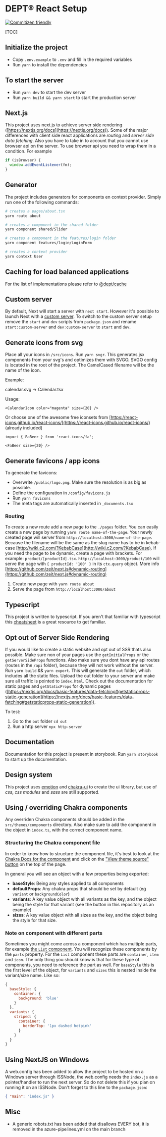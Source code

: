 # DEPT® React Setup

[![Commitizen friendly](https://img.shields.io/badge/commitizen-friendly-brightgreen.svg)](http://commitizen.github.io/cz-cli/)

[TOC]

## Initialize the project

- Copy `.env.example` to `.env` and fill in the required variables
- Run `yarn` to install the dependencies

## To start the server

- Run `yarn dev` to start the dev server
- Run `yarn build && yarn start` to start the production server

## Next.js

This project uses next.js to achieve server side rendering ([https://nextjs.org/docs](https://nextjs.org/docs)). Some of the major differences with client side react applications are _routing_ and _server side data fetching_. Also you have to take in to account that you cannot use browser api on the server. To use browser api you need to wrap them in a condition. For example

```javascript
if (isBrowser) {
  window.addEventListener(fn);
}
```

## Generator

The project includes generators for components en context provider. Simply run one of the following commands:

```bash
# creates a pages/about.tsx
yarn route about
```

```bash
# creates a component in the shared folder
yarn component shared/Slider
```

```bash
# creates a component in the features/login folder
yarn component features/login/LoginForm
```

```bash
# creates a context provider
yarn context User
```

## Caching for load balanced applications

For the list of implementations please refer to [@dept/cache](/packages/cache)

## Custom server

By default, Next will start a server with `next start`. However it's possible to launch Next with a [custom server](https://nextjs.org/docs/pages/building-your-application/configuring/custom-server). To switch to the custom server setup remove the `start` and `dev` scripts from `package.json` and rename `start:custom-server` and `dev:custom-server` to `start` and `dev`.

## Generate icons from svg

Place all your icons in `/src/icons`. Run `yarn svgr`. This generates jsx components from your svg's and optimizes them with SVGO. SVGO config is located in the root of the project. The CamelCased filename will be the name of the icon.

Example:

calendar.svg -> Calendar.tsx

Usage:

`<CalendarIcon color="magenta" size={20} />`

Or choose one of the awesome free iconsets from [https://react-icons.github.io/react-icons/](https://react-icons.github.io/react-icons/) (already included)

```
import { FaBeer } from 'react-icons/fa';

<FaBeer size={20} />
```

## Generate favicons / app icons

To generate the favicons:

- Overwrite `/public/logo.png`. Make sure the resolution is as big as possible.
- Define the configuration in `/config/favicons.js`
- Run `yarn favicons`
- The meta tags are automatically inserted in `_documents.tsx`

### Routing

To create a new route add a new page to the `./pages` folder. You can easily create a new page by running `yarn route name-of-the-page`. Your newly created page will server from `http://localhost:3000/name-of-the-page`. Because the filename will be the same as the slug name has to be in kebab-case [http://wiki.c2.com/?KebabCase](http://wiki.c2.com/?KebabCase). If you need the page to be dynamic, create a page with brackets. For example: `product/[productId].tsx`. `http://localhost:3000/product/100` will serve the page with `{ productId: '100' }` in its `ctx.query` object. More info [https://github.com/zeit/next.js#dynamic-routing](https://github.com/zeit/next.js#dynamic-routing)

1. Create new page with `yarn route about`
2. Serve the page from `http://localhost:3000/about`

## Typescript

This project is written to typescript. If you aren't that familiar with typescript this [cheatsheet](https://github.com/typescript-cheatsheets/react-typescript-cheatsheet) is a great resource to get familiar.

## Opt out of Server Side Rendering

If you would like to create a static website and opt out of SSR thats also possible. Make sure non of your pages use the `getInitialProps` or the `getServerSideProps` functions. Also make sure you dont have any api routes (routes in the `/api` folder), because they will not work without the server. Run `yarn build` && `yarn export`. This will generate the `out` folder, which includes all the static files. Upload the out folder to your server and make sure all traffic is pointed to `index.html`. Check out the documentation for static pages and `getStaticProps` for dynamic pages ([https://nextjs.org/docs/basic-features/data-fetching#getstaticprops-static-generation](https://nextjs.org/docs/basic-features/data-fetching#getstaticprops-static-generation)).

To test:

1. Go to the `out` folder `cd out`
2. Run a http server `npx http-server`

## Documentation

Documentation for this project is present in storybook. Run `yarn storybook` to start up the documentation.

## Design system

This project uses [emotion](https://emotion.sh/docs/introduction) and [chakra-ui](https://www.npmjs.com/package/@chakra-ui/react) to create the ui library, but use of _css_, _css modules_ and _sass_ are still supported.

## Using / overriding Chakra components

Any overriden Chakra components should be added in the `src/themes/components` directory. Also make sure to add the component in the object in `index.ts`, with the correct component name.

### Structuring the Chakra component file

In order to know how to structure the component file, it's best to look at the [Chakra Docs for the component](https://chakra-ui.com/docs/data-display/divider) and click on the ["View theme source" button](https://github.com/chakra-ui/chakra-ui/blob/main/packages/theme/src/components/divider.ts) on the top of the page.

In general you will see an object with a few properties being exported:

- **baseStyle**: Being any styles applied to all components
- **defaultProps**: Any chakra props that should be set by default (eg `variant` or `backgroundColor`)
- **variants**: A key value object with all variants as the key, and the object being the style for that variant (see the button in this repository as an example)
- **sizes**: A key value object with all sizes as the key, and the object being the style for that size.

### Note on component with different parts

Sometimes you might come across a component which has multiple parts, for example [the `List` component](https://github.com/chakra-ui/chakra-ui/blob/main/packages/theme/src/components/list.ts). You will recognize these components by the `parts` property. For the `List` component these parts are `container`, `item` and `icon`. The only thing you should know is that for these type of components, you need to reference the part as well. For `baseStyle` this is the first level of the object, for `variants` and `sizes` this is nested inside the variant/size name. Like so:

```js
{
  baseStyle: {
    container: {
      background: 'blue'
    }
  },
  variants: {
    striped: {
      container: {
        borderTop: '1px dashed hotpink'
      }
    }
  }
}
```

## Using NextJS on Windows

A web.config has been added to allow the project to be hosted on a Windows server through ISSNode, the web.config needs the `index.js` as a pointer/handler to run the next server. So do not delete this if you plan on running it on an ISSNode. Don't forget to this line to the `package.json`:

```json
{ "main": "index.js" }
```

## Misc

- A generic robots.txt has been added that disallows EVERY bot, it is removed in the azure-pipelines.yml on the main branch
